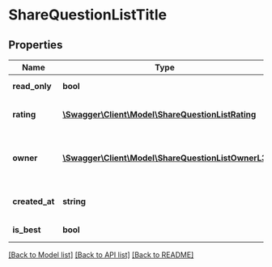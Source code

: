 # ShareQuestionListTitle

## Properties
Name | Type | Description | Notes
------------ | ------------- | ------------- | -------------
**read_only** | **bool** | Is read only for this user | 
**rating** | [**\Swagger\Client\Model\ShareQuestionListRating**](ShareQuestionListRating.md) | Best answer rating | 
**owner** | [**\Swagger\Client\Model\ShareQuestionListOwnerL3**](ShareQuestionListOwnerL3.md) | Return owner of best answer object | 
**created_at** | **string** | Answer date of creation | 
**is_best** | **bool** | Is best answer | 

[[Back to Model list]](../README.md#documentation-for-models) [[Back to API list]](../README.md#documentation-for-api-endpoints) [[Back to README]](../README.md)


